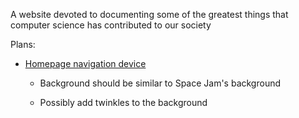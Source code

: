 A website devoted to documenting some of the greatest things that computer science has contributed to our society

Plans:
* [Homepage navigation device](https://i.imgur.com/7geRhsO.png)
	
	* Background should be similar to Space Jam's background
	
	* Possibly add twinkles to the background
	
